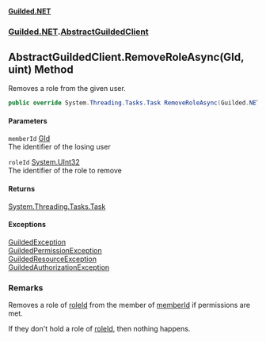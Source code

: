 
#### [Guilded.NET](Guilded_NET 'Guilded_NET')
### [Guilded.NET](Guilded_NET#Guilded_NET 'Guilded.NET').[AbstractGuildedClient](AbstractGuildedClient 'Guilded.NET.AbstractGuildedClient')
## AbstractGuildedClient.RemoveRoleAsync(GId, uint) Method
Removes a role from the given user.  
```csharp
public override System.Threading.Tasks.Task RemoveRoleAsync(Guilded.NET.Base.GId memberId, uint roleId);
```

#### Parameters
<a name='Guilded_NET_AbstractGuildedClient_RemoveRoleAsync(Guilded_NET_Base_GId_uint)_memberId'></a>
`memberId` [GId](GId 'Guilded.NET.Base.GId')  
The identifier of the losing user
  
<a name='Guilded_NET_AbstractGuildedClient_RemoveRoleAsync(Guilded_NET_Base_GId_uint)_roleId'></a>
`roleId` [System.UInt32](https://docs.microsoft.com/en-us/dotnet/api/System.UInt32 'System.UInt32')  
The identifier of the role to remove
  

#### Returns
[System.Threading.Tasks.Task](https://docs.microsoft.com/en-us/dotnet/api/System.Threading.Tasks.Task 'System.Threading.Tasks.Task')  

#### Exceptions
[GuildedException](GuildedException 'Guilded.NET.Base.GuildedException')  
[GuildedPermissionException](GuildedPermissionException 'Guilded.NET.Base.GuildedPermissionException')  
[GuildedResourceException](GuildedResourceException 'Guilded.NET.Base.GuildedResourceException')  
[GuildedAuthorizationException](GuildedAuthorizationException 'Guilded.NET.Base.GuildedAuthorizationException')  
### Remarks
Removes a role of [roleId](AbstractGuildedClient_RemoveRoleAsync(GId_uint)#Guilded_NET_AbstractGuildedClient_RemoveRoleAsync(Guilded_NET_Base_GId_uint)_roleId 'Guilded.NET.AbstractGuildedClient.RemoveRoleAsync(Guilded.NET.Base.GId, uint).roleId') from the member of [memberId](AbstractGuildedClient_RemoveRoleAsync(GId_uint)#Guilded_NET_AbstractGuildedClient_RemoveRoleAsync(Guilded_NET_Base_GId_uint)_memberId 'Guilded.NET.AbstractGuildedClient.RemoveRoleAsync(Guilded.NET.Base.GId, uint).memberId') if permissions are met.



If they don't hold a role of [roleId](AbstractGuildedClient_RemoveRoleAsync(GId_uint)#Guilded_NET_AbstractGuildedClient_RemoveRoleAsync(Guilded_NET_Base_GId_uint)_roleId 'Guilded.NET.AbstractGuildedClient.RemoveRoleAsync(Guilded.NET.Base.GId, uint).roleId'), then nothing happens.
